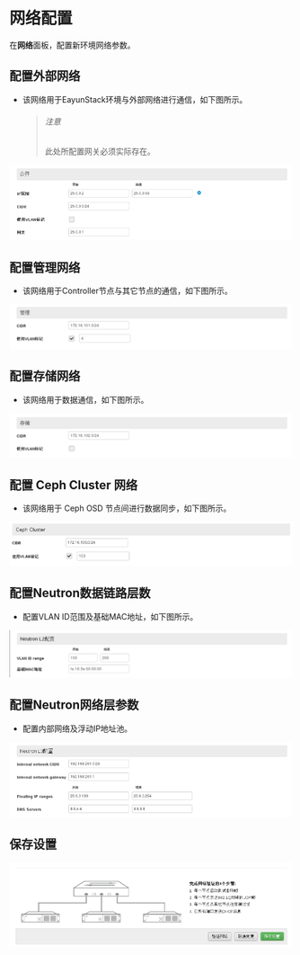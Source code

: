 # 网络配置

在**网络**面板，配置新环境网络参数。

## 配置外部网络

* 该网络用于EayunStack环境与外部网络进行通信，如下图所示。

  > ###### 注意
  > 此处所配置网关必须实际存在。

 ![openstack_install_4321](../../images/openstack_install_4321.png)

## 配置管理网络

* 该网络用于Controller节点与其它节点的通信，如下图所示。

 ![openstack_install_4322](../../images/openstack_install_4322.png)

## 配置存储网络

* 该网络用于数据通信，如下图所示。

 ![openstack_install_4323](../../images/openstack_install_4323.png)

## 配置 Ceph Cluster 网络

* 该网络用于 Ceph OSD 节点间进行数据同步，如下图所示。

 ![openstack_install_4327](../../images/openstack_install_4327.png)

## 配置Neutron数据链路层数

* 配置VLAN ID范围及基础MAC地址，如下图所示。

 ![openstack_install_4324](../../images/openstack_install_4324.png)

## 配置Neutron网络层参数

* 配置内部网络及浮动IP地址池。

 ![openstack_install_4325](../../images/openstack_install_4325.png)

## 保存设置

 ![openstack_install_4326](../../images/openstack_install_4326.png)
